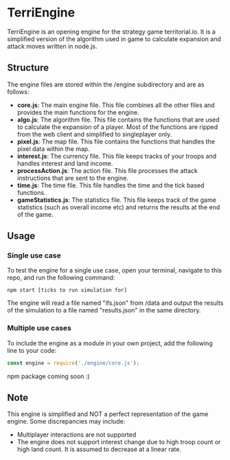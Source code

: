 # TerriEngine
TerriEngine is an opening engine for the strategy game territorial.io. It is a simplified version of the algorithm used in game to calculate expansion and attack moves written in node.js.

## Structure
The engine files are stored within the /engine subdirectory and are as follows:
- **core.js**: The main engine file. This file combines all the other files and provides the main functions for the engine.
- **algo.js**: The algorithm file. This file contains the functions that are used to calculate the expansion of a player. Most of the functions are ripped from the web client and simplified to singleplayer only.
- **pixel.js**: The map file. This file contains the functions that handles the pixel data within the map.
- **interest.js**: The currency file. This file keeps tracks of your troops and handles interest and land income.
- **processAction.js**: The action file. This file processes the attack instructions that are sent to the engine.
- **time.js**: The time file. This file handles the time and the tick based functions.
- **gameStatistics.js**: The statistics file. This file keeps track of the game statistics (such as overall income etc) and returns the results at the end of the game.

## Usage

### Single use case
To test the engine for a single use case, open your terminal, navigate to this repo, and run the following command:

```shell
npm start [ticks to run simulation for]
```

The engine will read a file named "ifs.json" from /data and output the results of the simulation to a file named "results.json" in the same directory.

### Multiple use cases
To include the engine as a module in your own project, add the following line to your code:

```javascript
const engine = require('./engine/core.js');
```

npm package coming soon :)

## Note
This engine is simplified and NOT a perfect representation of the game engine. Some discrepancies may include:
- Multiplayer interactions are not supported
- The engine does not support interest change due to high troop count or high land count. It is assumed to decrease at a linear rate.